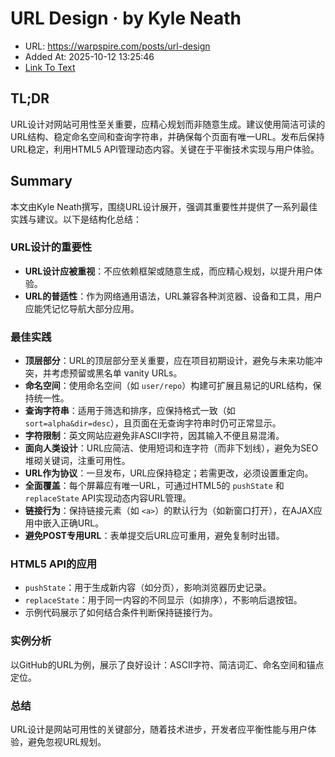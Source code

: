# URL Design · by Kyle Neath
- URL: https://warpspire.com/posts/url-design
- Added At: 2025-10-12 13:25:46
- [Link To Text](2025-10-12-url-design-·-by-kyle-neath_raw.md)

## TL;DR
URL设计对网站可用性至关重要，应精心规划而非随意生成。建议使用简洁可读的URL结构、稳定命名空间和查询字符串，并确保每个页面有唯一URL。发布后保持URL稳定，利用HTML5 API管理动态内容。关键在于平衡技术实现与用户体验。

## Summary
本文由Kyle Neath撰写，围绕URL设计展开，强调其重要性并提供了一系列最佳实践与建议。以下是结构化总结：

### URL设计的重要性
- **URL设计应被重视**：不应依赖框架或随意生成，而应精心规划，以提升用户体验。
- **URL的普适性**：作为网络通用语法，URL兼容各种浏览器、设备和工具，用户应能凭记忆导航大部分应用。

### 最佳实践
- **顶层部分**：URL的顶层部分至关重要，应在项目初期设计，避免与未来功能冲突，并考虑预留或黑名单 vanity URLs。
- **命名空间**：使用命名空间（如 `user/repo`）构建可扩展且易记的URL结构，保持统一性。
- **查询字符串**：适用于筛选和排序，应保持格式一致（如 `sort=alpha&dir=desc`），且页面在无查询字符串时仍可正常显示。
- **字符限制**：英文网站应避免非ASCII字符，因其输入不便且易混淆。
- **面向人类设计**：URL应简洁、使用短词和连字符（而非下划线），避免为SEO堆砌关键词，注重可用性。
- **URL作为协议**：一旦发布，URL应保持稳定；若需更改，必须设置重定向。
- **全面覆盖**：每个屏幕应有唯一URL，可通过HTML5的 `pushState` 和 `replaceState` API实现动态内容URL管理。
- **链接行为**：保持链接元素（如 `<a>`）的默认行为（如新窗口打开），在AJAX应用中嵌入正确URL。
- **避免POST专用URL**：表单提交后URL应可重用，避免复制时出错。

### HTML5 API的应用
- `pushState`：用于生成新内容（如分页），影响浏览器历史记录。
- `replaceState`：用于同一内容的不同显示（如排序），不影响后退按钮。
- 示例代码展示了如何结合条件判断保持链接行为。

### 实例分析
以GitHub的URL为例，展示了良好设计：ASCII字符、简洁词汇、命名空间和锚点定位。

### 总结
URL设计是网站可用性的关键部分，随着技术进步，开发者应平衡性能与用户体验，避免忽视URL规划。
